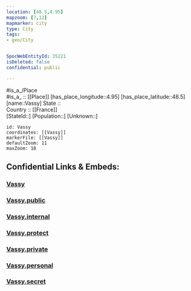 ```yaml
---
location: [48.5,4.95] 
mapzoom: [7,12] 
mapmarker: city 
type: City
tags:
- geo/City


SpocWebEntityId: 35221
isDeleted: false
confidential: public

---
```

#is_a_/Place  
#is_a_ :: [[Place]] 
[has_place_longitude::4.95] 
[has_place_latitude::48.5] 
[name::Vassy] 
State ::  
Country :: [[France]]  
[StateId::] 
[Population::] 
[Unknown::] 


```leaflet
id: Vassy
coordinates: [[Vassy]] 
markerFile: [[Vassy]] 
defaultZoom: 11 
maxZoom: 18
```


## Confidential Links & Embeds: 

### [Vassy](/_Standards/Earth/Continent/Europe/Europe~West/France/regions~France/Grand_Est/departments~Grand_Est/Haute-Marne/communes~Haute-Marne/Saint-Dizier/cities~Saint-Dizier/Vassy.md) 

### [Vassy.public](/_public/Earth/Continent/Europe/Europe~West/France/regions~France/Grand_Est/departments~Grand_Est/Haute-Marne/communes~Haute-Marne/Saint-Dizier/cities~Saint-Dizier/Vassy.public.md) 

### [Vassy.internal](/_internal/Earth/Continent/Europe/Europe~West/France/regions~France/Grand_Est/departments~Grand_Est/Haute-Marne/communes~Haute-Marne/Saint-Dizier/cities~Saint-Dizier/Vassy.internal.md) 

### [Vassy.protect](/_protect/Earth/Continent/Europe/Europe~West/France/regions~France/Grand_Est/departments~Grand_Est/Haute-Marne/communes~Haute-Marne/Saint-Dizier/cities~Saint-Dizier/Vassy.protect.md) 

### [Vassy.private](/_private/Earth/Continent/Europe/Europe~West/France/regions~France/Grand_Est/departments~Grand_Est/Haute-Marne/communes~Haute-Marne/Saint-Dizier/cities~Saint-Dizier/Vassy.private.md) 

### [Vassy.personal](/_personal/Earth/Continent/Europe/Europe~West/France/regions~France/Grand_Est/departments~Grand_Est/Haute-Marne/communes~Haute-Marne/Saint-Dizier/cities~Saint-Dizier/Vassy.personal.md) 

### [Vassy.secret](/_secret/Earth/Continent/Europe/Europe~West/France/regions~France/Grand_Est/departments~Grand_Est/Haute-Marne/communes~Haute-Marne/Saint-Dizier/cities~Saint-Dizier/Vassy.secret.md)

